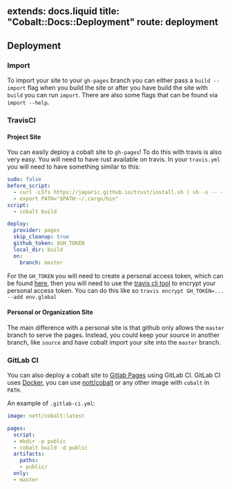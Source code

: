 extends: docs.liquid
title: "Cobalt::Docs::Deployment"
route: deployment
---
## Deployment

### Import

To import your site to your `gh-pages` branch you can either
pass a `build --import` flag when you build the site or after
you have build the site with `build` you can run
`import`. There are also some flags that can be found via
`import --help`.

### TravisCI

#### Project Site

You can easily deploy a cobalt site to `gh-pages`! To do
this with travis is also very easy. You will need to have rust available
on travis. In your `travis.yml` you will need to have something
similar to this:

```yml
sudo: false
before_script:
  - curl -LSfs https://japaric.github.io/trust/install.sh | sh -s -- --git cobalt-org/cobalt.rs --crate cobalt --force --target x86_64-unknown-linux-gnu
  - export PATH="$PATH:~/.cargo/bin"
script:
  - cobalt build

deploy:
  provider: pages
  skip_cleanup: true
  github_token: $GH_TOKEN
  local_dir: build
  on:
    branch: master
```

For the `GH_TOKEN` you will need to create a personal access
token, which can be found [here](https://github.com/settings/tokens), then you will need
to use the [travis cli tool](https://github.com/travis-ci/travis.rb#the-travis-client-) to
encrypt your personal access token. You can do this like so `travis encrypt GH_TOKEN=... --add env.global`

#### Personal or Organization Site

The main difference with a personal site is that github only allows
the `master` branch to serve the pages.  Instead, you could
keep your source in another branch, like `source` and have
cobalt import your site into the `master` branch.

### GitLab CI

You can also deploy a cobalt site to [Gitlab Pages](http://pages.gitlab.io/)
using GitLab CI.  GitLab CI uses [Docker](https://docs.docker.com), you can use
[nott/cobalt](https://hub.docker.com/r/nott/cobalt/) or any other image with
`cobalt` in `PATH`.

An example of `.gitlab-ci.yml`:

```yml
image: nott/cobalt:latest

pages:
  script:
  - mkdir -p public
  - cobalt build -d public
  artifacts:
    paths:
    - public/
  only:
  - master
```
